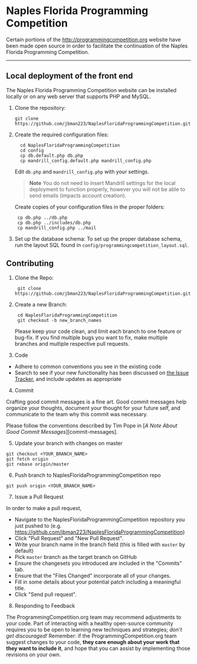 
Naples Florida Programming Competition
===================

Certain portions of the http://programmingcompetition.org website have been made open source in order to facilitate the continuation of the Naples Florida Programming Competition.

----------


Local deployment of the front end
-------------

The Naples Florida Programming Competition website can be installed locally or on any web server that supports PHP and MySQL.

1.  Clone the repository:

        git clone https://github.com/jbman223/NaplesFloridaProgrammingCompetition.git

2. Create the required configuration files:

         cd NaplesFloridaProgrammingCompetition
         cd config
         cp db.default.php db.php
         cp mandrill_config.default.php mandrill_config.php

     Edit `db.php` and `mandrill_config.php` with your settings.
     

     > **Note**
     > You do not need to insert Mandrill settings for the local deployment to function properly, however you will not be able to send emails (impacts account creation).

     Create copies of your configuration files in the proper folders:
 

        cp db.php ../db.php
        cp db.php ../includes/db.php
        cp mandrill_config.php ../mail


3. Set up the database schema:
     To set up the proper database schema, run the layout SQL found in `config/programmingcompetition_layout.sql`.

Contributing 
----------

1. Clone the Repo:

        git clone https://github.com/jbman223/NaplesFloridaProgrammingCompetition.git

2. Create a new Branch:

        cd NaplesFloridaProgrammingCompetition
        git checkout -b new_branch_names

   Please keep your code clean, and limit each branch to one feature or bug-fix. If
   you find multiple bugs you want to fix, make multiple branches and multiple
   respective pull requests.

3. Code
  * Adhere to common conventions you see in the existing code
  * Search to see if your new functionality has been discussed on [the Issue
    Tracker](https://github.com/jbman223/NaplesFloridaProgrammingCompetition/issues), and include updates as appropriate
    
4. Commit

  Crafting good commit messages is a fine art. Good commit messages help
  organize your thoughts, document your thought for your future self, and
  communicate to the team why this commit was necessary.

  Please follow the conventions described by Tim Pope in [_A Note About Good
  Commit Messages_][commit-messages].


5. Update your branch with changes on master

  ```
  git checkout <YOUR_BRANCH_NAME>
  git fetch origin
  git rebase origin/master
  ```

6. Push branch to NaplesFloridaProgrammingCompetition repo

  ```
  git push origin <YOUR_BRANCH_NAME>
  ```

7. Issue a Pull Request

  In order to make a pull request,

  * Navigate to the NaplesFloridaProgrammingCompetition repository you just pushed to (e.g.
    https://github.com/jbman223/NaplesFloridaProgrammingCompetition)
  * Click "Pull Request" and "New Pull Request".
  * Write your branch name in the branch field (this is filled with `master` by
    default)
  * Pick `master` branch as the target branch on GitHub
  * Ensure the changesets you introduced are included in the "Commits" tab.
  * Ensure that the "Files Changed" incorporate all of your changes.
  * Fill in some details about your potential patch including a meaningful
    title.
  * Click "Send pull request".

8. Responding to Feedback

  The ProgrammingCompetition.org team may recommend adjustments to your code. Part of interacting with a healthy open-source community requires you to be open to learning new
  techniques and strategies; *don't get discouraged!* Remember: if the ProgrammingCompetition.org
  team suggest changes to your code, **they care enough about your work that
  they want to include it**, and hope that you can assist by implementing those
  revisions on your own.


